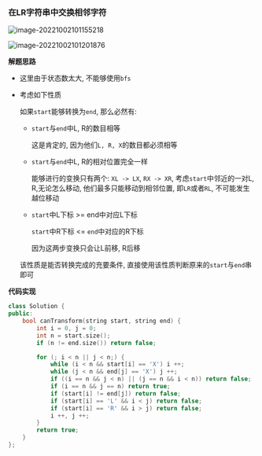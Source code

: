 ### 在LR字符串中交换相邻字符

![image-20221002101155218](http://www.cdn.liver0377.xyz/typora/202210021011289.png)



![image-20221002101201876](http://www.cdn.liver0377.xyz/typora/202210021012909.png)



**解题思路**

- 这里由于状态数太大, 不能够使用`bfs`

- 考虑如下性质

  如果`start`能够转换为`end`, 那么必然有:

  - `start`与`end`中L, R的数目相等

    这是肯定的, 因为他们`L, R, X`的数目都必须相等

  - `start`与`end`中L, R的相对位置完全一样

    能够进行的变换只有两个: `XL -> LX`, `RX -> XR`, 考虑`start`中邻近的一对L, R,无论怎么移动, 他们最多只能移动到相邻位置, 即`LR`或者`RL`, 不可能发生越位移动

  - `start`中L下标 >= end中对应L下标

    `start`中R下标 <= `end`中对应的R下标

    因为这两步变换只会让L前移, R后移

  该性质是能否转换完成的充要条件, 直接使用该性质判断原来的`start`与`end`串即可



**代码实现**

```cc
class Solution {
public:
    bool canTransform(string start, string end) {
        int i = 0, j = 0;
        int n = start.size();
        if (n != end.size()) return false;

        for (; i < n || j < n;) {
            while (i < n && start[i] == 'X') i ++;
            while (j < n && end[j] == 'X') j ++;
            if ((i == n && j < n) || (j == n && i < n)) return false;
            if (i == n && j == n) return true;
            if (start[i] != end[j]) return false;
            if (start[i] == 'L' && i < j) return false;
            if (start[i] == 'R' && i > j) return false;
            i ++, j ++; 
        }
        return true;
    }
};
```

